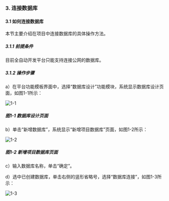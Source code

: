 ### 3. 连接数据库

#### 3.1 如何连接数据库

本节主要介绍在项目中连接数据库的具体操作方法。

##### 3.1.1 前提条件

目前全自动开发平台只能支持连接公网的数据库。

##### 3.1.2 操作步骤

a）在平台功能模板界面中，选择“数据库设计”功能模块，系统显示数据库设计页面，如图1-1所示：

![1-1](https://www.feisuanyz.com/fsimage/ks-image/ks_6-1_img.png)

##### 图1-1 数据库设计页面

b）单击“新增数据库”，系统显示“新增项目数据库”页面，如图1-2所示：

![1-2](https://www.feisuanyz.com/fsimage/ks-image/ks_6-2_img.png)

##### 图1-2 新增项目数据库页面

c）输入数据库名称，单击“确定”。

d）选中已创建数据库，单击右侧的竖形省略号，选择“数据库连接”，如图1-3所示：

![1-3](https://www.feisuanyz.com/fsimage/ks-image/ks_6-3_img.png)

